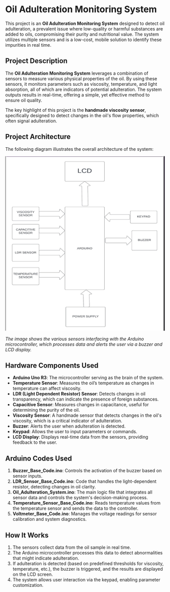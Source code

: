 # Oil Adulteration Monitoring System

This project is an **Oil Adulteration Monitoring System** designed to detect oil adulteration, a prevalent issue where low-quality or harmful substances are added to oils, compromising their purity and nutritional value. The system utilizes multiple sensors and is a low-cost, mobile solution to identify these impurities in real time.

## Project Description

The **Oil Adulteration Monitoring System** leverages a combination of sensors to measure various physical properties of the oil. By using these sensors, it monitors parameters such as viscosity, temperature, and light absorption, all of which are indicators of potential adulteration. The system outputs results in real-time, offering a simple, yet effective method to ensure oil quality.

The key highlight of this project is the **handmade viscosity sensor**, specifically designed to detect changes in the oil's flow properties, which often signal adulteration.

## Project Architecture

The following diagram illustrates the overall architecture of the system:

![Project Architecture](./Architecture.png)

*The image shows the various sensors interfacing with the Arduino microcontroller, which processes data and alerts the user via a buzzer and LCD display.*


## Hardware Components Used

- **Arduino Uno R3**: The microcontroller serving as the brain of the system.
- **Temperature Sensor**: Measures the oil’s temperature as changes in temperature can affect viscosity.
- **LDR (Light Dependent Resistor) Sensor**: Detects changes in oil transparency, which can indicate the presence of foreign substances.
- **Capacitive Sensor**: Measures changes in capacitance, useful for determining the purity of the oil.
- **Viscosity Sensor**: A handmade sensor that detects changes in the oil's viscosity, which is a critical indicator of adulteration.
- **Buzzer**: Alerts the user when adulteration is detected.
- **Keypad**: Allows the user to input parameters or commands.
- **LCD Display**: Displays real-time data from the sensors, providing feedback to the user.

## Arduino Codes Used

1. **Buzzer_Base_Code.ino**: Controls the activation of the buzzer based on sensor inputs.
2. **LDR_Sensor_Base_Code.ino**: Code that handles the light-dependent resistor, detecting changes in oil clarity.
3. **Oil_Adulteration_System.ino**: The main logic file that integrates all sensor data and controls the system's decision-making process.
4. **Temperature_Sensor_Base_Code.ino**: Reads temperature values from the temperature sensor and sends the data to the controller.
5. **Voltmeter_Base_Code.ino**: Manages the voltage readings for sensor calibration and system diagnostics.


## How It Works

1. The sensors collect data from the oil sample in real time.
2. The Arduino microcontroller processes this data to detect abnormalities that might indicate adulteration.
3. If adulteration is detected (based on predefined thresholds for viscosity, temperature, etc.), the buzzer is triggered, and the results are displayed on the LCD screen.
4. The system allows user interaction via the keypad, enabling parameter customization.
